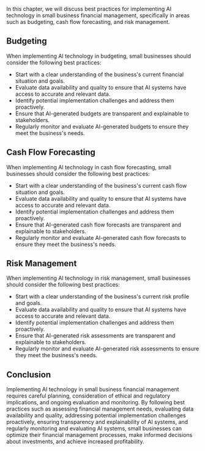 

In this chapter, we will discuss best practices for implementing AI technology in small business financial management, specifically in areas such as budgeting, cash flow forecasting, and risk management.

Budgeting
---------

When implementing AI technology in budgeting, small businesses should consider the following best practices:

* Start with a clear understanding of the business's current financial situation and goals.
* Evaluate data availability and quality to ensure that AI systems have access to accurate and relevant data.
* Identify potential implementation challenges and address them proactively.
* Ensure that AI-generated budgets are transparent and explainable to stakeholders.
* Regularly monitor and evaluate AI-generated budgets to ensure they meet the business's needs.

Cash Flow Forecasting
---------------------

When implementing AI technology in cash flow forecasting, small businesses should consider the following best practices:

* Start with a clear understanding of the business's current cash flow situation and goals.
* Evaluate data availability and quality to ensure that AI systems have access to accurate and relevant data.
* Identify potential implementation challenges and address them proactively.
* Ensure that AI-generated cash flow forecasts are transparent and explainable to stakeholders.
* Regularly monitor and evaluate AI-generated cash flow forecasts to ensure they meet the business's needs.

Risk Management
---------------

When implementing AI technology in risk management, small businesses should consider the following best practices:

* Start with a clear understanding of the business's current risk profile and goals.
* Evaluate data availability and quality to ensure that AI systems have access to accurate and relevant data.
* Identify potential implementation challenges and address them proactively.
* Ensure that AI-generated risk assessments are transparent and explainable to stakeholders.
* Regularly monitor and evaluate AI-generated risk assessments to ensure they meet the business's needs.

Conclusion
----------

Implementing AI technology in small business financial management requires careful planning, consideration of ethical and regulatory implications, and ongoing evaluation and monitoring. By following best practices such as assessing financial management needs, evaluating data availability and quality, addressing potential implementation challenges proactively, ensuring transparency and explainability of AI systems, and regularly monitoring and evaluating AI systems, small businesses can optimize their financial management processes, make informed decisions about investments, and achieve increased profitability.
